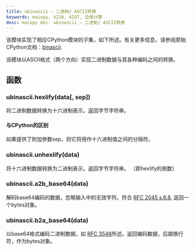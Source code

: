 ```yaml
---
title: ubinascii – 二进制/ ASCII转换
keywords: maixpy, k210, AIOT, 边缘计算
desc: maixpy doc: ubinascii – 二进制/ ASCII转换
---
```




该模块实现了相应CPython模块的子集，如下所述。有关更多信息，请参阅原始CPython文档：[binascii](https://docs.python.org/3.5/library/binascii.html#module-binascii).

该模块以ASCII格式（两个方向）实现二进制数据与其各种编码之间的转换。

## 函数

### ubinascii.hexlify(data[, sep])

将二进制数据转换为十六进制表示。返回字节字符串。

#### 与CPython的区别

如果提供了附加参数sep，则它将用作十六进制值之间的分隔符。

### ubinascii.unhexlify(data)

将十六进制数据转换为二进制表示。返回字节字符串。 （即hexlify的倒数）

### ubinascii.a2b_base64(data)

解码base64编码的数据，忽略输入中的无效字符。符合 [RFC 2045 s.6.8.](https://tools.ietf.org/html/rfc2045#section-6.8) 返回一个bytes对象。

### ubinascii.b2a_base64(data)

以base64格式编码二进制数据，如 [RFC 3548](https://tools.ietf.org/html/rfc3548.html)所述。返回编码数据，后跟换行符，作为bytes对象。

